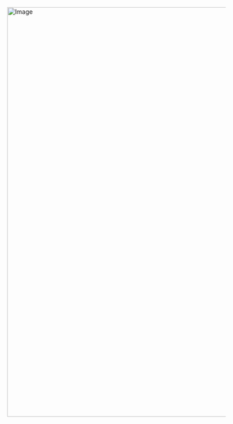 <img width="946" alt="Image" src="https://github.com/user-attachments/assets/3867925f-45ac-4351-9bc2-c812f7a73144" />
